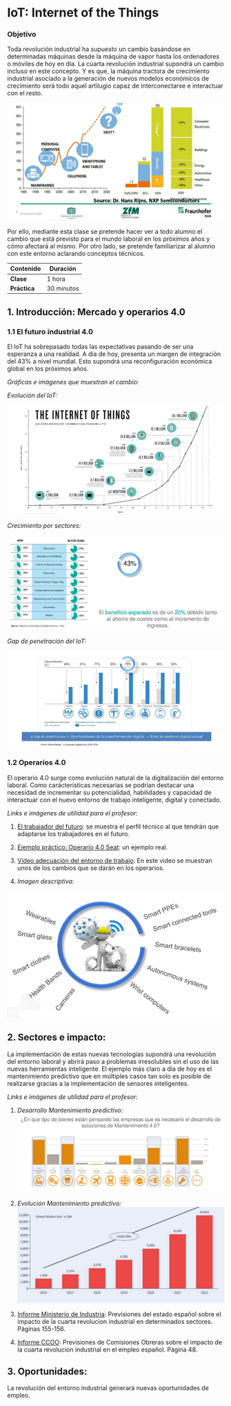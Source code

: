 # IoT: Internet of the Things

### Objetivo

Toda revolución industrial ha supuesto un cambio basándose en determinadas máquinas desde la máquina de vapor hasta los ordenadores o móviles de hoy en día. La cuarta revolución industrial supondrá un cambio incluso en este concepto. Y es que, la máquina tractora de crecimiento industrial asociado a la generación de nuevos modelos económicos de crecimiento será todo aquel artilugio capaz de interconectarse e interactuar con el resto.

![alt text](IoT%20inicio.PNG)

Por ello, mediante esta clase se pretende hacer ver a todo alumno el cambio que está previsto para el mundo laboral en los próximos años y cómo afectará al mismo. Por otro lado, se pretende familiarizar al alumno con este entorno aclarando conceptos técnicos.

| Contenido | Duración |
| ----- | ----- |
| **Clase** | 1 hora |
| **Práctica** | 30 minutos |

## 1.	Introducción: Mercado y operarios 4.0
### 1.1 El futuro industrial 4.0

El IoT ha sobrepasado todas las expectativas pasando de ser una esperanza a una realidad. A día de hoy, presenta un margen de integración del 43% a nivel mundial. Esto supondrá una reconfiguración económica global en los próximos años.

*Gráficas e imágenes que muestran el cambio:*

*Evolución del IoT:*

![alt text](Crecimiento_IoT.PNG)

*Crecimiento por sectores:*

![alt text](Sectores_IoT.PNG)

*Gap de penetración del IoT:*

![alt text](Gap_de_Penetracion.PNG)

### 1.2	Operarios 4.0

El operario 4.0 surge como evolución natural de la digitalización del entorno laboral. Como carácteristicas necesarias se podrían destacar una necesidad de incrementar su potencialidad, habilidades y capacidad de interactuar con el nuevo entorno de trabajo inteligente, digital y conectado.

*Links e imágenes de utilidad para el profesor:*

1. [El trabajador del futuro](https://www.negociosennavarra.com/trabajador-del-futuro-la-industria-4-0/): se muestra el perfil técnico al que tendrán que adaptarse los trabajadores en el futuro.

2. [Ejemplo práctico: Operario 4.0 Seat](https://www.europapress.es/motor/coches-00640/noticia-seat-presenta-concepto-operario-conectado-ii-congreso-industria-conectada-40-20180926191128.html): un ejemplo real.

3. [Vídeo adecuación del entorno de trabajo](https://www.youtube.com/watch?time_continue=50&v=mBNBELPMuXU): En este video se muestran unos de los cambios que se darán en los operarios.

4. *Imagen descriptiva:*

![alt text](Herramientas_Operarios_4.0.PNG)

## 2. Sectores e impacto:

La implementación de estas nuevas tecnologías supondrá una revolución del entorno laboral y abrirá paso a problemas irresolubles sin el uso de las nuevas herramientas inteligente. El ejemplo más claro a día de hoy es el mantenimiento predictivo que en múltiples casos tan solo es posible de realizarse gracias a la implementación de sensores inteligentes.

*Links e imágenes de utilidad para el profesor:*

1. *Desarrollo Mantenimiento predictivo:*
![alt text](Mantenimiento_Predictivo.PNG)

2. *Evolución Mantenimiento predictivo:*
![alt text](Evolucion_mantenimiento_predictivo.PNG)

3. [Informe Ministerio de Industria](https://www.mincotur.gob.es/Publicaciones/Publicacionesperiodicas/EconomiaIndustrial/RevistaEconomiaIndustrial/406/BLANCO,%20FONTRODONA%20Y%20POVEDA.pdf): Previsiones del estado español sobre el impacto de la cuarta revolucion industrial en determinados sectores. Páginas 155-156.

4. [Informe CCOO](http://www.industria.ccoo.es/4290fc51a3697f785ba14fce86528e10000060.pdf): Previsiones de Comisiones Obreras sobre el impacto de la cuarta revolucion industrial en el empleo español. Página 48.


## 3. Oportunidades:

La revolución del entorno industrial generará nuevas oportunidades de empleo.

